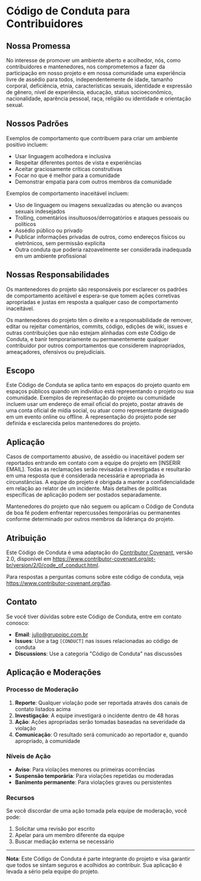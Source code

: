# Código de Conduta para Contribuidores

## Nossa Promessa

No interesse de promover um ambiente aberto e acolhedor, nós, como contribuidores e mantenedores, nos comprometemos a fazer da participação em nosso projeto e em nossa comunidade uma experiência livre de assédio para todos, independentemente de idade, tamanho corporal, deficiência, etnia, características sexuais, identidade e expressão de gênero, nível de experiência, educação, status socioeconômico, nacionalidade, aparência pessoal, raça, religião ou identidade e orientação sexual.

## Nossos Padrões

Exemplos de comportamento que contribuem para criar um ambiente positivo incluem:

* Usar linguagem acolhedora e inclusiva
* Respeitar diferentes pontos de vista e experiências
* Aceitar graciosamente críticas construtivas
* Focar no que é melhor para a comunidade
* Demonstrar empatia para com outros membros da comunidade

Exemplos de comportamento inaceitável incluem:

* Uso de linguagem ou imagens sexualizadas ou atenção ou avanços sexuais indesejados
* Trolling, comentários insultuosos/derrogatórios e ataques pessoais ou políticos
* Assédio público ou privado
* Publicar informações privadas de outros, como endereços físicos ou eletrônicos, sem permissão explícita
* Outra conduta que poderia razoavelmente ser considerada inadequada em um ambiente profissional

## Nossas Responsabilidades

Os mantenedores do projeto são responsáveis por esclarecer os padrões de comportamento aceitável e espera-se que tomem ações corretivas apropriadas e justas em resposta a qualquer caso de comportamento inaceitável.

Os mantenedores do projeto têm o direito e a responsabilidade de remover, editar ou rejeitar comentários, commits, código, edições de wiki, issues e outras contribuições que não estejam alinhadas com este Código de Conduta, e banir temporariamente ou permanentemente qualquer contribuidor por outros comportamentos que considerem inapropriados, ameaçadores, ofensivos ou prejudiciais.

## Escopo

Este Código de Conduta se aplica tanto em espaços do projeto quanto em espaços públicos quando um indivíduo está representando o projeto ou sua comunidade. Exemplos de representação do projeto ou comunidade incluem usar um endereço de email oficial do projeto, postar através de uma conta oficial de mídia social, ou atuar como representante designado em um evento online ou offline. A representação do projeto pode ser definida e esclarecida pelos mantenedores do projeto.

## Aplicação

Casos de comportamento abusivo, de assédio ou inaceitável podem ser reportados entrando em contato com a equipe do projeto em [INSERIR EMAIL]. Todas as reclamações serão revisadas e investigadas e resultarão em uma resposta que é considerada necessária e apropriada às circunstâncias. A equipe do projeto é obrigada a manter a confidencialidade em relação ao relator de um incidente. Mais detalhes de políticas específicas de aplicação podem ser postados separadamente.

Mantenedores do projeto que não seguem ou aplicam o Código de Conduta de boa fé podem enfrentar repercussões temporárias ou permanentes conforme determinado por outros membros da liderança do projeto.

## Atribuição

Este Código de Conduta é uma adaptação do [Contributor Covenant](https://www.contributor-covenant.org), versão 2.0, disponível em https://www.contributor-covenant.org/pt-br/version/2/0/code_of_conduct.html.

Para respostas a perguntas comuns sobre este código de conduta, veja https://www.contributor-covenant.org/faq.

## Contato

Se você tiver dúvidas sobre este Código de Conduta, entre em contato conosco:

- **Email**: julio@grupojpc.com.br
- **Issues**: Use a tag `[CONDUCT]` nas issues relacionadas ao código de conduta
- **Discussions**: Use a categoria "Código de Conduta" nas discussões

## Aplicação e Moderações

### Processo de Moderação

1. **Reporte**: Qualquer violação pode ser reportada através dos canais de contato listados acima
2. **Investigação**: A equipe investigará o incidente dentro de 48 horas
3. **Ação**: Ações apropriadas serão tomadas baseadas na severidade da violação
4. **Comunicação**: O resultado será comunicado ao reportador e, quando apropriado, à comunidade

### Níveis de Ação

- **Aviso**: Para violações menores ou primeiras ocorrências
- **Suspensão temporária**: Para violações repetidas ou moderadas
- **Banimento permanente**: Para violações graves ou persistentes

### Recursos

Se você discordar de uma ação tomada pela equipe de moderação, você pode:

1. Solicitar uma revisão por escrito
2. Apelar para um membro diferente da equipe
3. Buscar mediação externa se necessário

---

**Nota**: Este Código de Conduta é parte integrante do projeto e visa garantir que todos se sintam seguros e acolhidos ao contribuir. Sua aplicação é levada a sério pela equipe do projeto. 